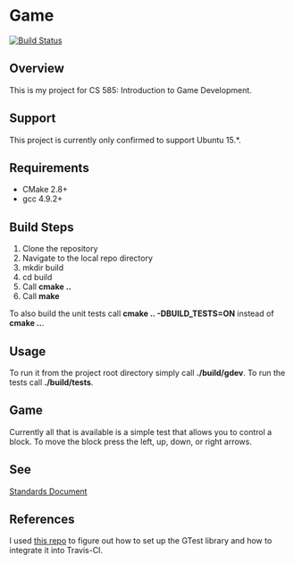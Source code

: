 # Game #

[![Build Status][Travis Badge]][Travis Link]

## Overview ##

This is my project for CS 585: Introduction to Game Development.

## Support ##

This project is currently only confirmed to support Ubuntu 15.*.

## Requirements ##

  * CMake 2.8+
  * gcc 4.9.2+

## Build Steps ##

1. Clone the repository
2. Navigate to the local repo directory
3. mkdir build
4. cd build
5. Call **cmake ..**
6. Call **make**

To also build the unit tests call **cmake .. -DBUILD_TESTS=ON** instead of
**cmake ..**.

## Usage ##

To run it from the project root directory simply call **./build/gdev**.
To run the tests call **./build/tests**.

## Game ##

Currently all that is available is a simple test that allows you to control a
block. To move the block press the left, up, down, or right arrows.

## See ##

[Standards Document][Standards]

## References ##

I used [this repo](https://github.com/bast/gtest-demo)
to figure out how to set up the GTest library and how to integrate 
it into Travis-CI.

[Standards]: https://goo.gl/BE4d1N
[Travis Badge]: https://travis-ci.org/invaderjon/gdev.svg?branch=simpleSim
[Travis Link]: https://travis-ci.org/invaderjon/gdev
